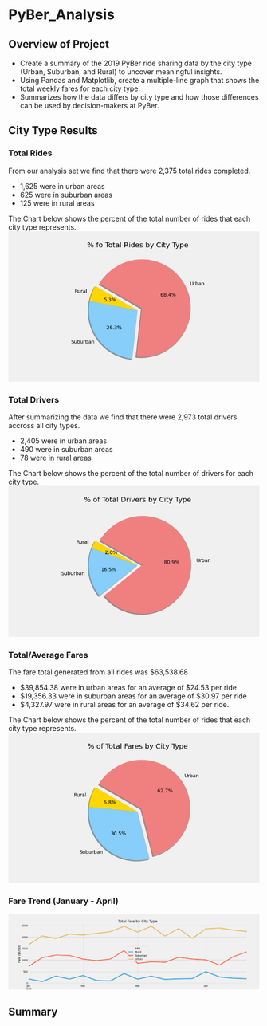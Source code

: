 # PyBer_Analysis

## Overview of Project
- Create a summary of the 2019 PyBer ride sharing data by the city type (Urban, Suburban, and Rural) to uncover meaningful insights. 
- Using Pandas and Matplotlib, create a multiple-line graph that shows the total weekly fares for each city type. 
- Summarizes how the data differs by city type and how those differences can be used by decision-makers at PyBer.

## City Type Results

### Total Rides
From our analysis set we find that there were 2,375 total rides completed. 
- 1,625 were in urban areas 
- 625 were in suburban areas
- 125 were in rural areas<br/>

The Chart below shows the percent of the total number of rides that each city type represents.
![](analysis/Total_Rides_pc.png) 
<br/>
### Total Drivers
After summarizing the data we find that there were 2,973 total drivers accross all city types. 
- 2,405 were in urban areas 
- 490 were in suburban areas
- 78 were in rural areas<br/>

The Chart below shows the percent of the total number of drivers for each city type.
![](analysis/Total_Drivers_pc.png) 
<br/>
### Total/Average Fares
The fare total generated from all rides was $63,538.68
- $39,854.38 were in urban areas for an average of $24.53 per ride
- $19,356.33 were in suburban areas for an average of $30.97 per ride
- $4,327.97 were in rural areas for an average of $34.62 per ride.<br/>

The Chart below shows the percent of the total number of rides that each city type represents.
![](analysis/Total_Fares_pc.png) 
<br/>
### Fare Trend (January - April)
![](analysis/Pyber_fare_summary.png) 
<br/>
## Summary
